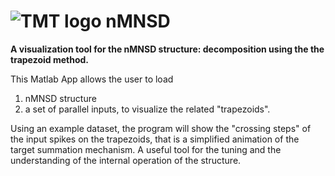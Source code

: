 ![TMT logo](https://github.com/LCCN/Frontiers2020/edit/master/logo.gif?raw=true "TMT logo") nMNSD
=====
**A visualization tool for the nMNSD structure: decomposition using the the trapezoid method.**

This Matlab App allows the user to load 
1) nMNSD structure
2) a set of parallel inputs, to visualize the related "trapezoids".

Using an example dataset, the program will show the "crossing steps" of the input spikes on the trapezoids, that is a simplified 
animation of the target summation mechanism. A useful tool for the tuning and the understanding of the internal 
operation of the structure.
